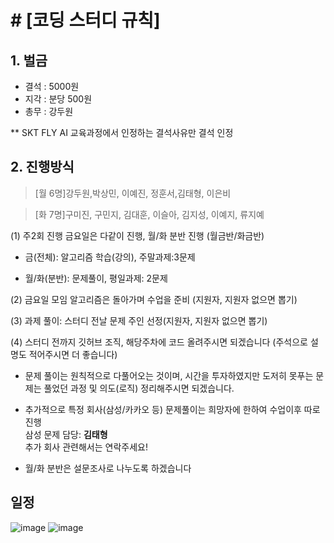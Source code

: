 # # [코딩 스터디 규칙]
## 1. 벌금 
* 결석 : 5000원  
* 지각 : 분당 500원  
* 총무 : 강두원  

** SKT FLY AI 교육과정에서 인정하는 결석사유만 결석 인정


## 2. 진행방식

> [월 6명]강두원,박상민, 이예진, 정훈서,김태형, 이은비

> [화 7명]구미진, 구민지, 김대훈, 이슬아, 김지성, 이예지, 류지예


  (1) 주2회 진행 금요일은 다같이 진행, 월/화 분반 진행 (월금반/화금반)  
  * 금(전체): 알고리즘 학습(강의), 주말과제:3문제  

  * 월/화(분반): 문제풀이, 평일과제: 2문제  

  (2) 금요일 모임 알고리즘은 돌아가며 수업을 준비 (지원자, 지원자 없으면 뽑기)  

  (3) 과제 풀이: 스터디 전날 문제 주인 선정(지원자, 지원자 없으면 뽑기)   

  (4) 스터디 전까지 깃허브 조직, 해당주차에 코드 올려주시면 되겠습니다 (주석으로 설명도 적어주시면 더 좋습니다)  


* 문제 풀이는 원칙적으로 다풀어오는 것이며, 시간을 투자하였지만 도저히 못푸는 문제는 풀었던 과정 및 의도(로직) 정리해주시면 되겠습니다.

* 추가적으로 특정 회사(삼성/카카오 등) 문제풀이는 희망자에 한하여 수업이후 따로 진행  
삼성 문제 담당: **김태형**  
추가 회사 관련해서는 연락주세요!

- 월/화 분반은 설문조사로 나누도록 하겠습니다

## 일정
  
![image](https://user-images.githubusercontent.com/80855939/210050839-1b84a078-1a6c-41c2-9a53-65dbc60617fa.png)
![image](https://user-images.githubusercontent.com/80855939/210050881-59fbaca1-475a-47c5-bb0a-5dacec8653d8.png)

